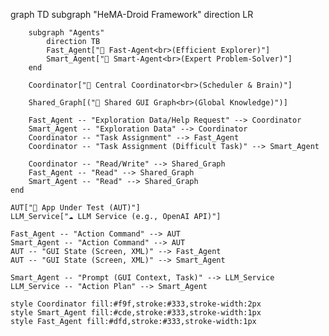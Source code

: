 graph TD
    subgraph "HeMA-Droid Framework"
        direction LR
        
        subgraph "Agents"
            direction TB
            Fast_Agent["🤖 Fast-Agent<br>(Efficient Explorer)"]
            Smart_Agent["🧠 Smart-Agent<br>(Expert Problem-Solver)"]
        end

        Coordinator["👑 Central Coordinator<br>(Scheduler & Brain)"]
        
        Shared_Graph[("💾 Shared GUI Graph<br>(Global Knowledge)")]

        Fast_Agent -- "Exploration Data/Help Request" --> Coordinator
        Smart_Agent -- "Exploration Data" --> Coordinator
        Coordinator -- "Task Assignment" --> Fast_Agent
        Coordinator -- "Task Assignment (Difficult Task)" --> Smart_Agent
        
        Coordinator -- "Read/Write" --> Shared_Graph
        Fast_Agent -- "Read" --> Shared_Graph
        Smart_Agent -- "Read" --> Shared_Graph
    end

    AUT["📱 App Under Test (AUT)"]
    LLM_Service["☁️ LLM Service (e.g., OpenAI API)"]

    Fast_Agent -- "Action Command" --> AUT
    Smart_Agent -- "Action Command" --> AUT
    AUT -- "GUI State (Screen, XML)" --> Fast_Agent
    AUT -- "GUI State (Screen, XML)" --> Smart_Agent
    
    Smart_Agent -- "Prompt (GUI Context, Task)" --> LLM_Service
    LLM_Service -- "Action Plan" --> Smart_Agent

    style Coordinator fill:#f9f,stroke:#333,stroke-width:2px
    style Smart_Agent fill:#cde,stroke:#333,stroke-width:1px
    style Fast_Agent fill:#dfd,stroke:#333,stroke-width:1px